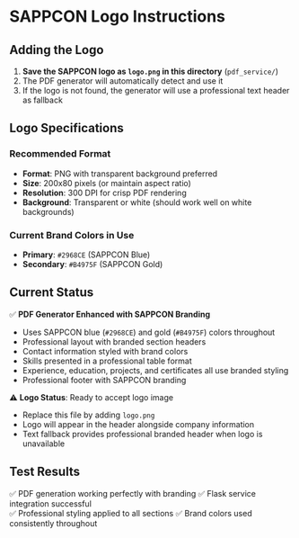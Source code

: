 # SAPPCON Logo Instructions

## Adding the Logo

1. **Save the SAPPCON logo as `logo.png` in this directory** (`pdf_service/`)
2. The PDF generator will automatically detect and use it
3. If the logo is not found, the generator will use a professional text header as fallback

## Logo Specifications

### Recommended Format
- **Format**: PNG with transparent background preferred
- **Size**: 200x80 pixels (or maintain aspect ratio)
- **Resolution**: 300 DPI for crisp PDF rendering
- **Background**: Transparent or white (should work well on white backgrounds)

### Current Brand Colors in Use
- **Primary**: `#2968CE` (SAPPCON Blue)
- **Secondary**: `#B4975F` (SAPPCON Gold)

## Current Status

✅ **PDF Generator Enhanced with SAPPCON Branding**
- Uses SAPPCON blue (`#2968CE`) and gold (`#B4975F`) colors throughout
- Professional layout with branded section headers
- Contact information styled with brand colors
- Skills presented in a professional table format
- Experience, education, projects, and certificates all use branded styling
- Professional footer with SAPPCON branding

⚠️ **Logo Status**: Ready to accept logo image
- Replace this file by adding `logo.png` 
- Logo will appear in the header alongside company information
- Text fallback provides professional branded header when logo is unavailable

## Test Results

✅ PDF generation working perfectly with branding
✅ Flask service integration successful  
✅ Professional styling applied to all sections
✅ Brand colors used consistently throughout
